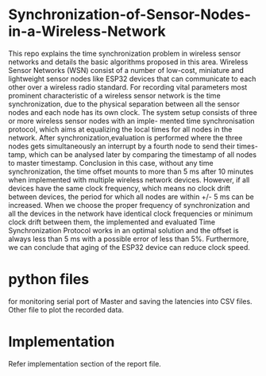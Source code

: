 # Synchronization-of-Sensor-Nodes-in-a-Wireless-Network
This repo explains the time synchronization problem in wireless sensor networks and details the basic algorithms proposed in this area.
Wireless Sensor Networks (WSN) consist of a number of low-cost, miniature and
lightweight sensor nodes like ESP32 devices that can communicate to each other
over a wireless radio standard. For recording vital parameters most prominent
characteristic of a wireless sensor network is the time synchronization, due to the
physical separation between all the sensor nodes and each node has its own clock.
The system setup consists of three or more wireless sensor nodes with an imple-
mented time synchronisation protocol, which aims at equalizing the local times for
all nodes in the network. After synchronization,evaluation is performed where the
three nodes gets simultaneously an interrupt by a fourth node to send their times-
tamp, which can be analysed later by comparing the timestamp of all nodes to
master timestamp.
Conclusion in this case, without any time synchronization, the time offset mounts to
more than 5 ms after 10 minutes when implemented with multiple wireless network
devices. However, if all devices have the same clock frequency, which means no
clock drift between devices, the period for which all nodes are within +/- 5 ms
can be increased. When we choose the proper frequency of synchronization and
all the devices in the network have identical clock frequencies or minimum clock
drift between them, the implemented and evaluated Time Synchronization Protocol
works in an optimal solution and the offset is always less than 5 ms with a possible
error of less than 5%. Furthermore, we can conclude that aging of the ESP32 device
can reduce clock speed.

# python files
for monitoring serial port of Master and saving the latencies into CSV files.
Other file to plot the recorded data.

# Implementation
Refer implementation section of the report file.
